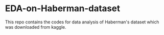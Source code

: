 # EDA-on-Haberman-dataset
This repo contains the codes for data analysis of Haberman's dataset which was downloaded from kaggle.
